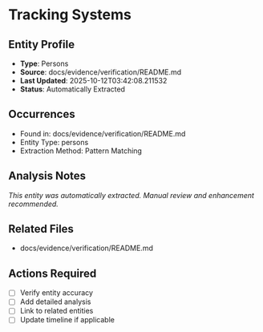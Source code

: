 # Tracking Systems

## Entity Profile
- **Type**: Persons
- **Source**: docs/evidence/verification/README.md
- **Last Updated**: 2025-10-12T03:42:08.211532
- **Status**: Automatically Extracted

## Occurrences
- Found in: docs/evidence/verification/README.md
- Entity Type: persons
- Extraction Method: Pattern Matching

## Analysis Notes
*This entity was automatically extracted. Manual review and enhancement recommended.*

## Related Files
- docs/evidence/verification/README.md

## Actions Required
- [ ] Verify entity accuracy
- [ ] Add detailed analysis
- [ ] Link to related entities
- [ ] Update timeline if applicable
